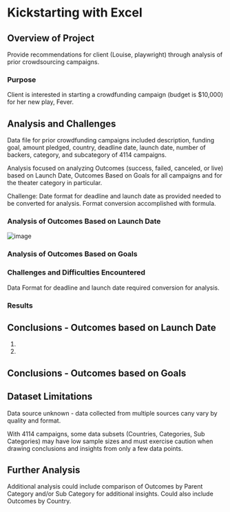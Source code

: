 # Kickstarting with Excel

## Overview of Project

Provide recommendations for client (Louise, playwright) through analysis of prior crowdsourcing campaigns.

### Purpose

Client is interested in starting a crowdfunding campaign (budget is $10,000) for her new play, Fever.

## Analysis and Challenges

Data file for prior crowdfunding campaigns included description, funding goal, amount pledged, country, deadline date, launch date, number of backers, category, and subcategory  of 4114 campaigns.

Analysis focused on analyzing Outcomes (success, failed, canceled, or live) based on Launch Date, Outcomes Based on Goals for all campaigns and for the theater category in particular. 

Challenge: Date format for deadline and launch date as provided needed to be converted for analysis.  Format conversion accomplished with formula.


### Analysis of Outcomes Based on Launch Date

![image](https://user-images.githubusercontent.com/71353552/94366417-528c8500-0095-11eb-9ea4-cbf2795ae2fa.png)



### Analysis of Outcomes Based on Goals





### Challenges and Difficulties Encountered

Data Format for deadline and launch date required conversion for analysis.

### Results

## Conclusions - Outcomes based on Launch Date

1.
2.


## Conclusions - Outcomes based on Goals



## Dataset Limitations

Data source unknown - data collected from multiple sources cany vary by quality and format.  

With 4114 campaigns, some data subsets (Countries, Categories, Sub Categories) may have low sample sizes and must exercise caution when drawing conclusions and insights from only a few data points. 

## Further Analysis 

Additional analysis could include comparison of Outcomes by Parent Category and/or Sub Category for additional insights.  Could also include Outcomes by Country.


